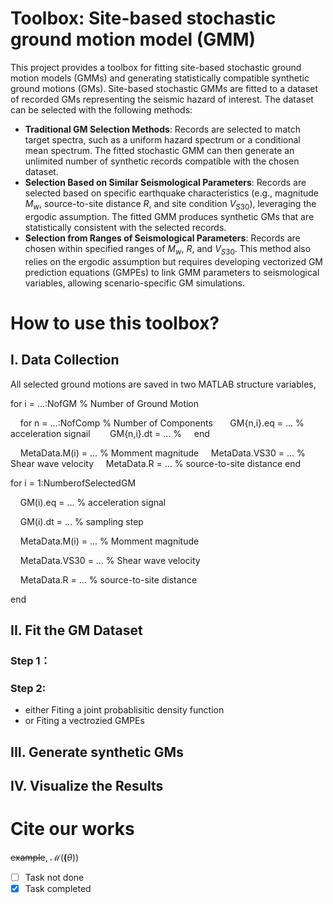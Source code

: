 # Toolbox: Site-based stochastic ground motion model (GMM) 
This project provides a toolbox for fitting site-based stochastic ground motion models (GMMs) and generating statistically compatible synthetic ground motions (GMs). Site-based stochastic GMMs are fitted to a dataset of recorded GMs representing the seismic hazard of interest. The dataset can be selected with the following methods:
* **Traditional GM Selection Methods**: Records are selected to match target spectra, such as a uniform hazard spectrum or a conditional mean spectrum. The fitted stochastic GMM can then generate an unlimited number of synthetic records compatible with the chosen dataset.
* **Selection Based on Similar Seismological Parameters**: Records are selected based on specific earthquake characteristics (e.g., magnitude $M_w$, source-to-site distance $R$, and site condition $V_{S30}$), leveraging the ergodic assumption. The fitted GMM produces synthetic GMs that are statistically consistent with the selected records.
* **Selection from Ranges of Seismological Parameters**: Records are chosen within specified ranges of $M_w$, $R$, and $V_{S30}$. This method also relies on the ergodic assumption but requires developing vectorized GM prediction equations (GMPEs) to link GMM parameters to seismological variables, allowing scenario-specific GM simulations.

#  How to use this toolbox?
## I. Data Collection
All selected ground motions are saved in two MATLAB structure variables, 

for i = ...:NofGM % Number of Ground Motion

&nbsp;&nbsp;&nbsp;    for n = ...:NofComp % Number of Components
        &nbsp;&nbsp;&nbsp;&nbsp;&nbsp;&nbsp;GM{n,i}.eq = ... % acceleration signail
       &nbsp;&nbsp;&nbsp;&nbsp;&nbsp;&nbsp; GM{n,i}.dt = ... %
&nbsp;&nbsp;&nbsp;    end

&nbsp;&nbsp;&nbsp;    MetaData.M(i) = ... % Momment magnitude
&nbsp;&nbsp;&nbsp;    MetaData.VS30 = ... % Shear wave velocity
&nbsp;&nbsp;&nbsp;    MetaData.R = ...    % source-to-site distance
end

for i = 1:NumberofSelectedGM

&nbsp;&nbsp;&nbsp; GM(i).eq = ... % acceleration signal
  
&nbsp;&nbsp;&nbsp;  GM(i).dt = ... % sampling step
 
&nbsp;&nbsp;&nbsp;  MetaData.M(i) = ... % Momment magnitude
  
&nbsp;&nbsp;&nbsp;  MetaData.VS30 = ... % Shear wave velocity
  
&nbsp;&nbsp;&nbsp;  MetaData.R = ...    % source-to-site distance
  
end




## II. Fit the GM Dataset
### Step 1： 
### Step 2: 
 * either Fiting a joint probablisitic density function
 * or Fiting a vectrozied GMPEs

## III. Generate synthetic GMs


## IV. Visualize the Results


# Cite our works



~~example~~,
$\mathcal{M}(\boldsymbol(\theta))$

- [ ] Task not done
- [x] Task completed
